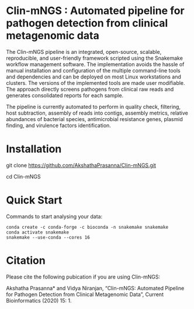 # Clin-mNGS : Automated pipeline for pathogen detection from clinical metagenomic data


The Clin-mNGS pipeline is an integrated, open-source, scalable, reproducible, and user-friendly framework scripted using
the Snakemake workflow management software. The implementation avoids the hassle of manual installation and configuration of the multiple
command-line tools and dependencies and can be deployed on most Linux workstations and clusters. The versions of the implemented tools are made user modifiable. The approach directly screens pathogens from clinical raw reads and generates consolidated reports for each sample.

The pipeline is currently automated to perform in quality check, filtering, host subtraction, assembly of reads into contigs, assembly metrics, relative abundances of bacterial species, antimicrobial resistance genes, plasmid finding, and virulence factors identification. 


# Installation

git clone https://github.com/AkshathaPrasanna/Clin-mNGS.git

cd Clin-mNGS


# Quick Start

Commands to start analysing your data:

    conda create -c conda-forge -c bioconda -n snakemake snakemake      
    conda activate snakemake
    snakemake --use-conda --cores 16
    
    
# Citation


Please cite the following pubication if you are using Clin-mNGS:

Akshatha Prasanna* and Vidya Niranjan, “Clin-mNGS: Automated Pipeline for Pathogen Detection from Clinical Metagenomic Data”, Current Bioinformatics (2020) 15: 1. 


    
    



